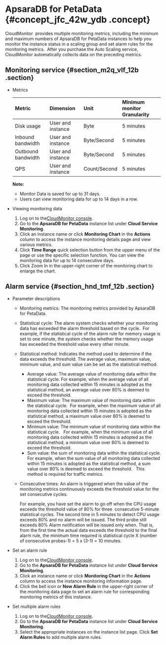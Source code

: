 # ApsaraDB for PetaData {#concept_jfc_42w_ydb .concept}

CloudMonitor  provides multiple monitoring metrics, including the minimum and maximum numbers of ApsaraDB for PetaData instances to help you monitor the instance status in a scaling group and set alarm rules for the monitoring metrics.  After you purchase the Auto Scaling service, CloudMonitor automatically collects data on the preceding metrics.

## Monitoring service {#section_m2q_vlf_12b .section}

-   Metrics

    |Metric|Dimension|Unit|Minimum monitor Granularity|
    |:-----|:--------|:---|:--------------------------|
    |Disk usage|User and instance|Byte|5 minutes|
    |Inbound bandwidth|User and instance|Byte/Second|5 minutes|
    |Outbound bandwidth|User and instance|Byte/Second|5 minutes|
    |QPS|User and instance|Count/Second|5 minutes|

    **Note:** 

    -   Monitor Data is saved for up to 31 days.
    -   Users can view monitoring data for up to 14 days in a row.
-   Viewing monitoring data
    1.  Log on to the[CloudMonitor console](https://partners-intl.console.aliyun.com/#/cms).
    2.  Go to the **ApsaraDB for PetaData** instance list under **Cloud Service Monitoring**.
    3.  Click an instance name or click **Monitoring Chart** in the **Actions** column to access the instance monitoring details page and view various metrics.
    4.  Click **Time Range** quick selection button from the upper menu of the page or use the specific selection function. You can view the monitoring data for up to 14 consecutive days.
    5.  Click Zoom In in the upper-right corner of the monitoring chart to enlarge the chart.

## Alarm service {#section_hnd_tmf_12b .section}

-   Parameter descriptions
    -   Monitoring metrics: The monitoring metrics provided by ApsaraDB for PetaData.
    -   Statistical cycle: The alarm system checks whether your monitoring data has exceeded the alarm threshold based on the cycle.  For example, if the statistical cycle of the alarm rule for memory usage is set to one minute, the system checks whether the memory usage has exceeded the threshold value every other minute.
    -   Statistical method: Indicates the method used to determine if the data exceeds the threshold. The average value, maximum value, minimum value, and sum value can be set as the statistical method.
        -   Average value: The average value of monitoring data within the statistical cycle. For example, when the average value of all monitoring data collected within 15 minutes is adopted as the statistical method, an average value over 80% is deemed to exceed the threshold.
        -   Maximum value: The maximum value of monitoring data within the statistical cycle.  For example, when the maximum value of all monitoring data collected within 15 minutes is adopted as the statistical method, a maximum value over 80% is deemed to exceed the threshold.
        -   Minimum value: The minimum value of monitoring data within the statistical cycle.   For example, when the minimum value of all monitoring data collected within 15 minutes is adopted as the statistical method, a minimum value over 80% is deemed to exceed the threshold.
        -   Sum value: the sum of monitoring data within the statistical cycle. For example, when the sum value of all monitoring data collected within 15 minutes is adopted as the statistical method, a sum value over 80% is deemed to exceed the threshold.   This method is required for traffic metrics.
    -   Consecutive times: An alarm is triggered when the value of the monitoring metrics continuously exceeds the threshold value for the set consecutive cycles.

        For example, you have set the alarm to go off when the CPU usage exceeds the threshold value of 80% for three  consecutive 5-minute statistical cycles. The second time in 5 minutes to detect CPU usage exceeds 80% and no alarm will be issued. The third probe still exceeds 80% Alarm notification will be issued only when. That is, from the first time the actual data exceeds the threshold to the final alarm rule, the minimum time required is statistical cycle X \(number of consecutive probes-1\) = 5 x \(3-1\) = 10 minutes.

-   Set an alarm rule
    1.  Log on to the[CloudMonitor console](https://partners-intl.console.aliyun.com/#/cms).
    2.  Go to the **ApsaraDB for PetaData** instance list under **Cloud Service Monitoring**.  
    3.  Click an instance name or click **Monitoring Chart** in the **Actions** column to access the instance monitoring information page.
    4.  Click the bell icon or **New Alarm Rule** in the upper-right corner of the monitoring data page to set an alarm rule for corresponding monitoring metrics of this instance.
-   Set multiple alarm rules
    1.  Log on to the[CloudMonitor console](https://partners-intl.console.aliyun.com/#/cms).
    2.  Go to the **ApsaraDB for PetaData** instance list under **Cloud Service Monitoring**.  
    3.  Select the appropriate instances on the instance list page. Click **Set Alarm Rules** to add multiple alarm rules.

